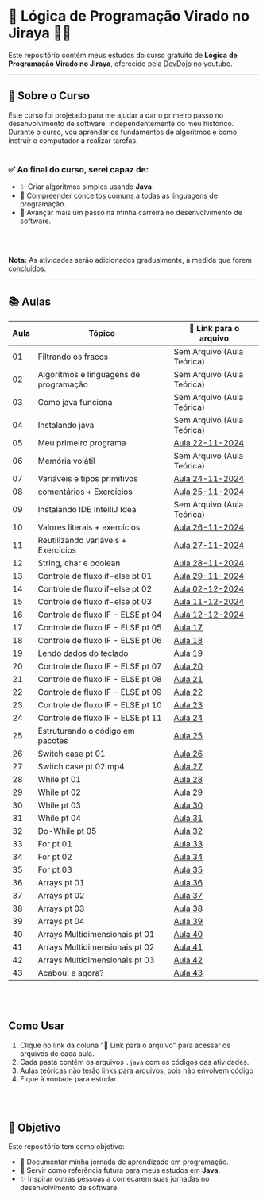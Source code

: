 # 🧠 Lógica de Programação Virado no Jiraya 🤯😬

Este repositório contém meus estudos do curso gratuito de **Lógica de Programação Virado no Jiraya**, oferecido pela [DevDojo](https://youtube.com/playlist?list=PL62G310vn6nH-uBTKREcUWDkOi2Q9n4OZ&si=YwHjvLVjPNwYVqNi) no youtube.

---

## 📝 Sobre o Curso

Este curso foi projetado para me ajudar a dar o primeiro passo no desenvolvimento de software, independentemente do meu histórico. Durante o curso, vou aprender os fundamentos de algoritmos e como instruir o computador a realizar tarefas.
<br>
<br>

### ✅ Ao final do curso, serei capaz de:
- ✨ Criar algoritmos simples usando **Java**.
- 📖 Compreender conceitos comuns a todas as linguagens de programação.
- 🚀 Avançar mais um passo na minha carreira no desenvolvimento de software.

<br>
<br>

**Nota:** As atividades serão adicionados gradualmente, à medida que forem concluídos.

---

## 📚 Aulas

| Aula  |  Tópico                                          | 📂 Link para o arquivo                                                                      
|-------|----------------------------------------------|------------------------------------------------------------------------------------------|
|  01   | Filtrando os fracos                               | Sem Arquivo (Aula Teórica) |                                                              
|  02   | Algoritmos e linguagens de programação            | Sem Arquivo (Aula Teórica)  |                                                             
|  03   | Como java funciona                                | Sem Arquivo (Aula Teórica)  |                                                             
|  04   | Instalando java                                   | Sem Arquivo (Aula Teórica)  |                                                         
|  05   | Meu primeiro programa                             | [Aula 22-11-2024](https://github.com/sant1ana/logica-programacao/tree/main/22-11-2024)  |                                                              
|  06   | Memória volátil                                   | Sem Arquivo (Aula Teórica)                                                                          
|  07   | Variáveis e tipos primitivos                      | [Aula 24-11-2024](https://github.com/sant1ana/logica-programacao/tree/main/24-11-2024)                                                                 
|  08   | comentários + Exercícios                          | [Aula 25-11-2024](https://github.com/sant1ana/logica-programacao/tree/main/25-11-2024)                                                                
|  09   | Instalando IDE IntelliJ Idea                      | Sem Arquivo (Aula Teórica)                                                                         
|  10   | Valores literais + exercícios                     | [Aula 26-11-2024](https://github.com/sant1ana/logica-programacao/tree/main/26-11-2024)                                                
|  11   | Reutilizando variáveis + Exercícios               | [Aula 27-11-2024](https://github.com/sant1ana/logica-programacao/tree/main/27-11-2024)                                                   
|  12   | String, char e boolean                            | [Aula 28-11-2024](https://github.com/sant1ana/logica-programacao/tree/main/28-11-2024)                                                                 
|  13   | Controle de fluxo if-else pt 01                   | [Aula 29-11-2024](https://github.com/sant1ana/logica-programacao/tree/main/29-11-2024)                                                     
|  14   | Controle de fluxo if-else pt 02                   | [Aula 02-12-2024](https://github.com/sant1ana/logica-programacao/tree/main/02-12-2024)                                                                 
|  15   | Controle de fluxo if-else pt 03                   | [Aula 11-12-2024](https://github.com/sant1ana/logica-programacao/tree/main/11-12-2024)                                                                 
|  16   | Controle de fluxo IF - ELSE pt 04                 | [Aula 12-12-2024](https://github.com/sant1ana/logica-programacao/tree/main/12-12-2024)                                                                 
|  17   | Controle de fluxo IF - ELSE pt 05                 | [Aula 17](#)                                                                          
|  18   | Controle de fluxo IF - ELSE pt 06                 | [Aula 18](#)                                                                          
|  19   | Lendo dados do teclado                            | [Aula 19](#)                                                                          
|  20   | Controle de fluxo IF - ELSE pt 07                 | [Aula 20](#)                                                                          
|  21   | Controle de fluxo IF - ELSE pt 08                 | [Aula 21](#)                                                                          
|  22   | Controle de fluxo IF - ELSE pt 09                 | [Aula 22](#)                                                                          
|  23   | Controle de fluxo IF - ELSE pt 10                 | [Aula 23](#)                                                                          
|  24   | Controle de fluxo IF - ELSE pt 11                 | [Aula 24](#)                                                                          
|  25   | Estruturando o código em pacotes                  | [Aula 25](#)                                                                          
|  26   | Switch case pt 01                                 | [Aula 26](#)                                                                          
|  27   | Switch case pt 02.mp4                             | [Aula 27](#)                                                                         
|  28   | While pt 01                                       | [Aula 28](#)                                                                          
|  29   | While pt 02                                       | [Aula 29](#)                                                                          
|  30   | While pt 03                                       | [Aula 30](#)                                                                          
|  31   | While pt 04                                       | [Aula 31](#)                                                                          
|  32   | Do-While pt 05                                    | [Aula 32](#)                                                                          
|  33   | For pt 01                                         | [Aula 33](#)                                                                          
|  34   | For pt 02                                         | [Aula 34](#)                                                                          
|  35   | For pt 03                                         | [Aula 35](#)                                                                          
|  36   | Arrays pt 01                                      | [Aula 36](#)                                                                          
|  37   | Arrays pt 02                                      | [Aula 37](#)                                                                          
|  38   | Arrays pt 03                                      | [Aula 38](#)                                                                          
|  39   | Arrays pt 04                                      | [Aula 39](#)                                                                          
|  40   | Arrays Multidimensionais pt 01                    | [Aula 40](#)                                                                          
|  41   | Arrays Multidimensionais pt 02                    | [Aula 41](#)                                                                          
|  42   | Arrays Multidimensionais pt 03                    | [Aula 42](#)                                                                         
|  43   | Acabou! e agora?                                  | [Aula 43](#)                                                                          


<br>
<br>

## Como Usar

1. Clique no link da coluna "📂 Link para o arquivo" para acessar os arquivos de cada aula.
2. Cada pasta contém os arquivos `.java` com os códigos das atividades.
3. Aulas teóricas não terão links para arquivos, pois não envolvem código
4. Fique à vontade para estudar.
<br>
<br>

## 🎯 Objetivo

Este repositório tem como objetivo:
- 📂 Documentar minha jornada de aprendizado em programação.
- 📖 Servir como referência futura para meus estudos em **Java**.
- ✨ Inspirar outras pessoas a começarem suas jornadas no desenvolvimento de software.



